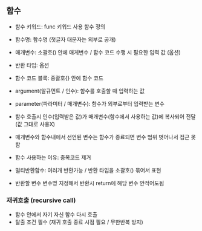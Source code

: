 

## 함수
- 함수 키워드: func 키워드 사용 함수 정의
- 함수명: 함수명 (첫글자 대문자는 외부로 공개)
- 매개변수: 소괄호() 안에 매게변수 / 함수 코드 수행 시 필요한 입력 값 (옵션)
- 반환 타입: 옵션
- 함수 코드 블록: 중괄호{} 안에 함수 코드

- argument(알규먼트 / 인수): 함수를 호출할 때 입력하는 값
- parameter(파라미터 / 매개변수): 함수가 외부로부터 입력받는 변수
- 함수 호출시 인수(입력받은 값)가 매개변수(함수에서 사용하는 값)에 복사되어 전달 (값 그대로 사용X)
- 매개변수와 함수내에서 선언된 변수는 함수가 종료되면 변수 범위 벗어나서 접근 못함
- 함수 사용하는 이유: 중복코드 제거
- 멀티반환함수: 여러개 반환가능 / 반환 타입을 소괄호() 묶어서 표현
- 반환할 변수 변수명 지정해서 반환시 return에 해당 변수 안적어도됨

### 재귀호출 (recursive call)
- 함수 안에서 자기 자신 함수 다시 호출
- 탈출 조건 필수 (재귀 호출 종료 시점 필요 / 무한반복 방지)